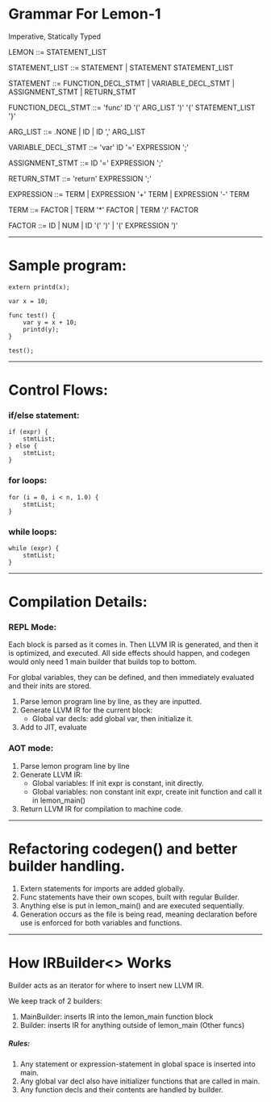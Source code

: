 
# Grammar For Lemon-1 
Imperative, Statically Typed

LEMON           ::= STATEMENT_LIST

STATEMENT_LIST  ::= STATEMENT
                  | STATEMENT STATEMENT_LIST

STATEMENT       ::= FUNCTION_DECL_STMT
                  | VARIABLE_DECL_STMT
                  | ASSIGNMENT_STMT
                  | RETURN_STMT

FUNCTION_DECL_STMT  ::= 'func' ID '(' ARG_LIST ')' '{' STATEMENT_LIST '}'

ARG_LIST            ::= .NONE
                      | ID
                      | ID ',' ARG_LIST

VARIABLE_DECL_STMT  ::= 'var' ID '=' EXPRESSION ';'

ASSIGNMENT_STMT     ::= ID '=' EXPRESSION ';'

RETURN_STMT         ::= 'return' EXPRESSION ';'

EXPRESSION          ::= TERM
                      | EXPRESSION '+' TERM 
                      | EXPRESSION '-' TERM

TERM                ::= FACTOR
                      | TERM '*' FACTOR
                      | TERM '/' FACTOR

FACTOR              ::= ID
                      | NUM
                      | ID '(' ')'
                      | '(' EXPRESSION ')'



---

# Sample program:
```
extern printd(x);

var x = 10;

func test() {
    var y = x + 10;
    printd(y);
}

test();
```

---

# Control Flows:
### if/else statement: 
```
if (expr) {
    stmtList;
} else {
    stmtList;
}
```

### for loops:
```
for (i = 0, i < n, 1.0) {
    stmtList;
}
```

### while loops:
```
while (expr) {
    stmtList;
}
```

---
# Compilation Details:
### REPL Mode:
Each block is parsed as it comes in.
Then LLVM IR is generated, and then it is optimized, and executed.
All side effects should happen, and codegen would only need 1 main builder 
that builds top to bottom.

For global variables, they can be defined, and then immediately evaluated
and their inits are stored.

1. Parse lemon program line by line, as they are inputted.
2. Generate LLVM IR for the current block:
    - Global var decls: add global var, then initialize it.
3. Add to JIT, evaluate

### AOT mode:
1. Parse lemon program line by line
2. Generate LLVM IR:
    - Global variables: If init expr is constant, init directly.
    - Global variables: non constant init expr, create init function and call it in lemon_main()
3. Return LLVM IR for compilation to machine code.


---
# Refactoring codegen() and better builder handling.
1. Extern statements for imports are added globally.
2. Func statements have their own scopes, built with regular Builder.
3. Anything else is put in lemon_main() and are executed sequentially.
4. Generation occurs as the file is being read, meaning declaration before
   use is enforced for both variables and functions.


---
# How IRBuilder<> Works
Builder acts as an iterator for where to insert new LLVM IR.

We keep track of 2 builders:
1. MainBuilder: inserts IR into the lemon_main function block
2. Builder: inserts IR for anything outside of lemon_main (Other funcs)

##### Rules:
1. Any statement or expression-statement in global space is inserted into main.
2. Any global var decl also have initializer functions that are called in main.
3. Any function decls and their contents are handled by builder.